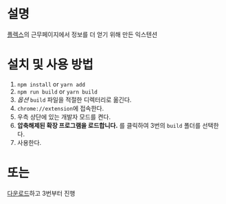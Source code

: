 # 설명
[플렉스](https://flex.team/)의 근무페이지에서 정보를 더 얻기 위해 만든 익스텐션

# 설치 및 사용 방법
1. `npm install` or `yarn add`
2. `npm run build` or `yarn build`
3. *옵션* `build` 파일을 적절한 디렉터리로 옮긴다.
4. `chrome://extension`에 접속한다.
5. 우측 상단에 있는 개발자 모드를 켠다.
6. **압축해제된 확장 프로그램을 로드합니다.** 를 클릭하여 3번의 `build` 폴더를 선택한다.
7. 사용한다.

# 또는
[다운로드](https://www.icloud.com/iclouddrive/08co6htB-BdEW6yjOWbZxZ7Og#flex_extension_v2)하고 3번부터 진행
